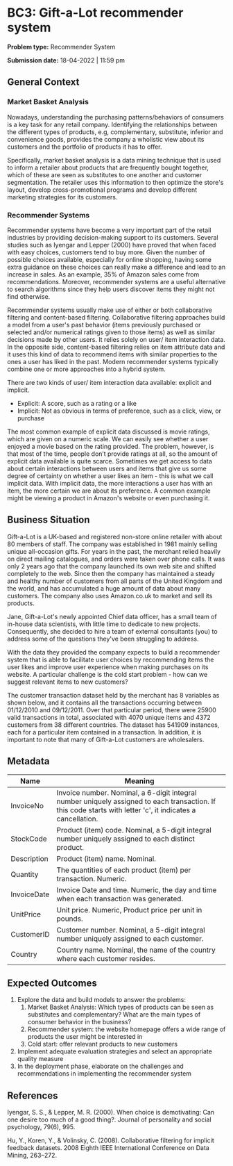 # BC3: Gift-a-Lot recommender system

**Problem type:** Recommender System

**Submission date:** 18-04-2022 | 11:59 pm

## General Context

### Market Basket Analysis

Nowadays, understanding the purchasing patterns/behaviors of consumers is a
key task for any retail company. Identifying the relationships between the
different types of products, e.g, complementary, substitute, inferior and
convenience goods, provides the company a wholistic view about its customers
and the portfolio of products it has to offer.

Specifically, market basket analysis is a data mining technique that is used
to inform a retailer about products that are frequently bought together, which
of these are seen as substitutes to one another and customer segmentation. The
retailer uses this information to then optimize the store's layout, develop
cross-promotional programs and develop different marketing strategies for its
customers.

### Recommender Systems

Recommender systems have become a very important part of the retail industries
by providing decision-making support to its customers. Several studies such as
Iyengar and Lepper (2000) have proved that when faced with easy choices,
customers tend to buy more. Given the number of possible choices available,
especially for online shopping, having some extra guidance on these choices
can really make a difference and lead to an increase in sales. As an example,
35% of Amazon sales come from recommendations. Moreover, recommender systems
are a useful alternative to search algorithms since they help users discover
items they might not find otherwise.

Recommender systems usually make use of either or both collaborative filtering
and content-based filtering. Collaborative filtering approaches build a model
from a user's past behavior (items previously purchased or selected and/or
numerical ratings given to those items) as well as similar decisions made by
other users. It relies solely on user/ item interaction data. In the opposite
side, content-based filtering relies on item attribute data and it uses this
kind of data to recommend items with similar properties to the ones a user has
liked in the past. Modern recommender systems typically combine one or more
approaches into a hybrid system.

There are two kinds of user/ item interaction data available: explicit and
implicit.
- Explicit: A score, such as a rating or a like 
- Implicit: Not as obvious in terms of preference, such as a click, view, or
  purchase

The most common example of explicit data discussed is movie ratings, which are
given on a numeric scale. We can easily see whether a user enjoyed a movie
based on the rating provided. The problem, however, is that most of the time,
people don’t provide ratings at all, so the amount of explicit data available
is quite scarce. Sometimes we get access to data about certain interactions
between users and items that give us some degree of certainty on whether a
user likes an item - this is what we call implicit data. With implicit data,
the more interactions a user has with an item, the more certain we are about
its preference. A common example might be viewing a product in Amazon's
website or even purchasing it.

## Business Situation 

Gift-a-Lot is a UK-based and registered non-store online retailer with about
80 members of staff. The company was established in 1981 mainly selling unique
all-occasion gifts. For years in the past, the merchant relied heavily on
direct mailing catalogues, and orders were taken over phone calls. It was only
2 years ago that the company launched its own web site and shifted completely
to the web. Since then the company has maintained a steady and healthy number
of customers from all parts of the United Kingdom and the world, and has
accumulated a huge amount of data about many customers. The company also uses
Amazon.co.uk to market and sell its products. 

Jane, Gift-a-Lot's newly appointed Chief data officer, has a small team of
in-house data scientists, with little time to dedicate to new projects.
Consequently, she decided to hire a team of external consultants (you) to
address some of the questions they've been struggling to address.

With the data they provided the company expects to build a recommender system
that is able to facilitate user choices by recommending items the user likes
and improve user experience when making purchases on its website. A particular
challenge is the cold start problem - how can we suggest relevant items to new
customers?

The customer transaction dataset held by the merchant has 8 variables as shown
below, and it contains all the transactions occurring between 01/12/2010 and
09/12/2011. Over that particular period, there were 25900 valid transactions
in total, associated with 4070 unique items and 4372 customers from 38
different countries. The dataset has 541909 instances, each for a particular
item contained in a transaction. In addition, it is important to note that many of
Gift-a-Lot customers are wholesalers.

## Metadata

| Name                        | Meaning                                                                                                                                                        |
|-----------------------------|----------------------------------------------------------------------------------------------------------------------------------------------------------------|
| InvoiceNo                   | Invoice number. Nominal, a 6-digit integral number uniquely assigned to each transaction. If this code starts with letter 'c', it indicates a cancellation.    |
| StockCode                   | Product (item) code. Nominal, a 5-digit integral number uniquely assigned to each distinct product.                                                            |
| Description                 | Product (item) name. Nominal.                                                                                                                                  |
| Quantity                    | The quantities of each product (item) per transaction. Numeric.                                                                                                |
| InvoiceDate                 | Invoice Date and time. Numeric, the day and time when each transaction was generated.                                                                          |
| UnitPrice                   | Unit price. Numeric, Product price per unit in pounds.                                                                                                         |
| CustomerID                  | Customer number. Nominal, a 5-digit integral number uniquely assigned to each customer.                                                                        |
| Country                     | Country name. Nominal, the name of the country where each customer resides.                                                                                    |


## Expected Outcomes

1. Explore the data and build models to answer the problems:
    1. Market Basket Analysis: Which types of products can be seen as
       substitutes and complementary?  What are the main types of consumer
       behavior in the business?
    2. Recommender system: the website homepage offers a wide range of
       products the user might be interested in
    3. Cold start: offer relevant products to new customers
2. Implement adequate evaluation strategies and select an appropriate quality
   measure
3. In the deployment phase, elaborate on the challenges and recommendations in
   implementing the recommender system

## References

Iyengar, S. S., & Lepper, M. R. (2000). When choice is demotivating: Can one desire too much of a good thing?. Journal of personality and social psychology, 79(6), 995.

Hu, Y., Koren, Y., & Volinsky, C. (2008). Collaborative filtering for implicit feedback datasets. 2008 Eighth IEEE International Conference on Data Mining, 263–272.
